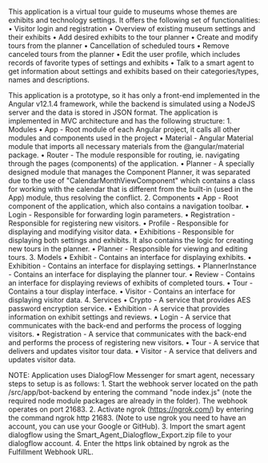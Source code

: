This application is a virtual tour guide to museums whose themes are exhibits and technology settings. It offers the following set of functionalities:
     • Visitor login and registration
     • Overview of existing museum settings and their exhibits
     • Add desired exhibits to the tour planner
     • Create and modify tours from the planner
     • Cancellation of scheduled tours
     • Remove canceled tours from the planner
     • Edit the user profile, which includes records of favorite types of settings and exhibits
     • Talk to a smart agent to get information about settings and exhibits based on their categories/types, names and descriptions.

This application is a prototype, so it has only a front-end implemented in the Angular v12.1.4 framework, while the backend is simulated using a NodeJS server and the data is stored in JSON format. The application is implemented in MVC architecture and has the following structure:
     1. Modules
         • App - Root module of each Angular project, it calls all other modules and components used in the project
         • Material - Angular Material module that imports all necessary materials from the
@angular/material package.
         • Router - The module responsible for routing, ie. navigating through the pages (components) of the application.
         • Planner - A specially designed module that manages the Component Planner, it was separated due to the use of "CalendarMonthViewComponent" which contains a class for working with the calendar that is different from the built-in (used in the App) module, thus resolving the conflict.
      2. Components
         • App - Root component of the application, which also contains a navigation toolbar.
         • Login - Responsible for forwarding login parameters.
         • Registration - Responsible for registering new visitors.
         • Profile - Responsible for displaying and modifying visitor data.
         • Exhibitions - Responsible for displaying both settings and exhibits. It also contains the logic for creating new tours in the planner.
         • Planner - Responsible for viewing and editing tours.
      3. Models
         • Exhibit - Contains an interface for displaying exhibits.
         • Exhibition - Contains an interface for displaying settings.
         • PlannerInstance - Contains an interface for displaying the planner tour.
         • Review - Contains an interface for displaying reviews of exhibits of completed tours.
         • Tour - Contains a tour display interface.
         • Visitor - Contains an interface for displaying visitor data.
     4. Services
         • Crypto - A service that provides AES password encryption service.
         • Exhibition - A service that provides information on exhibit settings and reviews.
         • Login - A service that communicates with the back-end and performs the process of logging visitors.
         • Registration - A service that communicates with the back-end and performs the process of registering new visitors.
         • Tour - A service that delivers and updates visitor tour data.
         • Visitor - A service that delivers and updates visitor data.

NOTE: Application uses DialogFlow Messenger for smart agent, necessary steps to setup is as follows:
     1. Start the webhook server located on the path /src/app/bot-backend by entering the command "node index.js" (note the required node module packages are already in the folder). The webhook operates on port 21683.
     2. Activate ngrok (https://ngrok.com/) by entering the command ngrok http 21683. (Note to use ngrok you need to have an account, you can use your Google or GitHub).
     3. Import the smart agent dialogflow using the Smart_Agent_Dialogflow_Export.zip file to your dialogflow account.
     4. Enter the https link obtained by ngrok as the Fulfillment Webhook URL.

